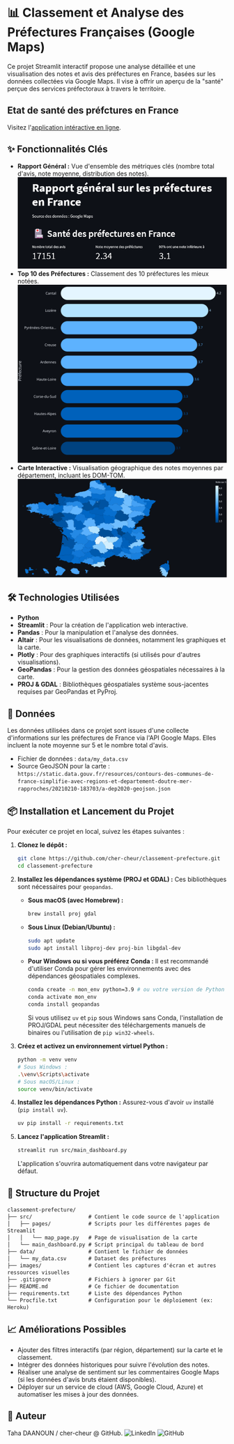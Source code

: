# 📊 Classement et Analyse des Préfectures Françaises (Google Maps)

Ce projet Streamlit interactif propose une analyse détaillée et une visualisation des notes et avis des préfectures en France, basées sur les données collectées via Google Maps. Il vise à offrir un aperçu de la "santé" perçue des services préfectoraux à travers le territoire.

## Etat de santé des préfctures en France

Visitez l'[application intéractive en ligne](https://cher-cheur-classement-prefecture-str-ptg0d2.streamlit.app/).

## ✨ Fonctionnalités Clés

* **Rapport Général :** Vue d'ensemble des métriques clés (nombre total d'avis, note moyenne, distribution des notes).
![Etat de santé des préfecetures en France.](https://github.com/cher-cheur/classement-prefecture/blob/main/images/Rapport%20general%20prefecture.png)
* **Top 10 des Préfectures :** Classement des 10 préfectures les mieux notées.
![Top 10 pPréféctures.](https://github.com/cher-cheur/classement-prefecture/blob/main/images/classement%20top%2010%20prefecture.svg)
* **Carte Interactive :** Visualisation géographique des notes moyennes par département, incluant les DOM-TOM.
![Carte de notes des préfectures en France.](https://github.com/cher-cheur/classement-prefecture/blob/main/images/carte%20prefecture%20note.png)


## 🛠️ Technologies Utilisées

* **Python**
* **Streamlit** : Pour la création de l'application web interactive.
* **Pandas** : Pour la manipulation et l'analyse des données.
* **Altair** : Pour les visualisations de données, notamment les graphiques et la carte.
* **Plotly** : Pour des graphiques interactifs (si utilisés pour d'autres visualisations).
* **GeoPandas** : Pour la gestion des données géospatiales nécessaires à la carte.
* **PROJ & GDAL** : Bibliothèques géospatiales système sous-jacentes requises par GeoPandas et PyProj.

## 💾 Données

Les données utilisées dans ce projet sont issues d'une collecte d'informations sur les préfectures de France via l'API Google Maps. Elles incluent la note moyenne sur 5 et le nombre total d'avis.

* Fichier de données : `data/my_data.csv`
* Source GeoJSON pour la carte : `https://static.data.gouv.fr/resources/contours-des-communes-de-france-simplifie-avec-regions-et-departement-doutre-mer-rapproches/20210210-183703/a-dep2020-geojson.json`

## 📦 Installation et Lancement du Projet

Pour exécuter ce projet en local, suivez les étapes suivantes :

1.  **Clonez le dépôt :**
    ```bash
    git clone https://github.com/cher-cheur/classement-prefecture.git
    cd classement-prefecture
    ```

2.  **Installez les dépendances système (PROJ et GDAL) :**
    Ces bibliothèques sont nécessaires pour `geopandas`.
    * **Sous macOS (avec Homebrew) :**
        ```bash
        brew install proj gdal
        ```
    * **Sous Linux (Debian/Ubuntu) :**
        ```bash
        sudo apt update
        sudo apt install libproj-dev proj-bin libgdal-dev
        ```
    * **Pour Windows ou si vous préférez Conda :**
        Il est recommandé d'utiliser Conda pour gérer les environnements avec des dépendances géospatiales complexes.
        ```bash
        conda create -n mon_env python=3.9 # ou votre version de Python
        conda activate mon_env
        conda install geopandas
        ```
        Si vous utilisez `uv` et `pip` sous Windows sans Conda, l'installation de PROJ/GDAL peut nécessiter des téléchargements manuels de binaires ou l'utilisation de `pip win32-wheels`.

3.  **Créez et activez un environnement virtuel Python :**
    ```bash
    python -m venv venv
    # Sous Windows :
    .\venv\Scripts\activate
    # Sous macOS/Linux :
    source venv/bin/activate
    ```

4.  **Installez les dépendances Python :**
    Assurez-vous d'avoir `uv` installé (`pip install uv`).
    ```bash
    uv pip install -r requirements.txt
    ```

5.  **Lancez l'application Streamlit :**
    ```bash
    streamlit run src/main_dashboard.py
    ```
    L'application s'ouvrira automatiquement dans votre navigateur par défaut.

## 📁 Structure du Projet
````
classement-prefecture/
├── src/                  # Contient le code source de l'application
│   ├── pages/            # Scripts pour les différentes pages de Streamlit
│   │   └── map_page.py   # Page de visualisation de la carte
│   └── main_dashboard.py # Script principal du tableau de bord
├── data/                 # Contient le fichier de données
│   └── my_data.csv       # Dataset des préfectures
├── images/               # Contient les captures d'écran et autres ressources visuelles
├── .gitignore            # Fichiers à ignorer par Git
├── README.md             # Ce fichier de documentation
├── requirements.txt      # Liste des dépendances Python
└── Procfile.txt          # Configuration pour le déploiement (ex: Heroku)
````

## 📈 Améliorations Possibles

* Ajouter des filtres interactifs (par région, département) sur la carte et le classement.
* Intégrer des données historiques pour suivre l'évolution des notes.
* Réaliser une analyse de sentiment sur les commentaires Google Maps (si les données d'avis bruts étaient disponibles).
* Déployer sur un service de cloud (AWS, Google Cloud, Azure) et automatiser les mises à jour des données.

## 🤝 Auteur

Taha DAANOUN / cher-cheur @ GitHub.
![LinkedIn](https://www.linkedin.com/in/tahadaanoun/)
![GitHub](https://github.com/cher-cheur)